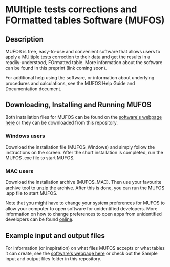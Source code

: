 # MUltiple tests corrections and FOrmatted tables Software (MUFOS)

## Description
MUFOS is free, easy-to-use and convenient software that allows users to apply a MUltiple tests correction to their data and get the results in a readily-understood, FOrmatted table. More information about the software can be found in this preprint (link coming soon).

For additional help using the software, or information about underlying procedures and calculations, see the MUFOS Help Guide and Documentation document.
## Downloading, Installing and Running MUFOS

Both installation files for MUFOS can be found on the [software's webpage here](http://nikolaybpetrov.com/mufos) or they can be downloaded from this repository.

### Windows users
Download the installation file (MUFOS_Windows) and simply follow the instructions on the screen. After the short installation is completed, run the MUFOS .exe file to start MUFOS.
### MAC users
Download the installation archive (MUFOS_MAC). Then use your favourite archive tool to unzip the archive. After this is done, you can run the MUFOS .app file to start MUFOS.

Note that  you might have to change your system preferences for MUFOS to allow your computer to open software for unidentified developers. More information on how to change preferences to open apps from unidentified developers can be found [online](https://www.macworld.co.uk/how-to/mac-software/mac-app-unidentified-developer-3669596/).

## Example input and output files
For information (or inspiration) on what files MUFOS accepts or what tables it can create, see the [software's webpage here](http://nikolaybpetrov.com/mufos) or check out the Sample input and output files folder in this repository. 
 